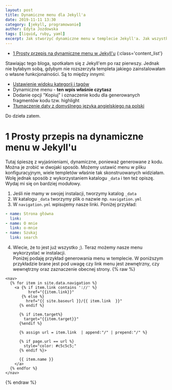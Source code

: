 ```yaml
---
layout: post
title: Dynamiczne menu dla Jekyll'a
date: 2019-11-11 13:30
category: [jekyll, programowanie]
author: Edyta Jozdowska
tags: [liquid, ruby, yaml]
excerpt: Jak stworzyć dynamiczne menu w templecie Jekyll'a. Jak wszystko w tym generatorze jest proste i przyjemne. Tym razem wykorzystamy Yaml.
---
```

<!-- TOC -->

- [1 Prosty przepis na dynamiczne menu w Jekyll'u](#1-prosty-przepis-na-dynamiczne-menu-w-jekyllu)
{:class='content_list'}
<!-- /TOC -->
Stawiając tego bloga, spotkałam się z Jekyll'em po raz pierwszy. Jednak nie byłabym sobą, gdybym nie rozszerzyła templeta jakiego zainstalowałam o własne funkcjonalności. Są to między innymi:
* [Ustawienie widoku kategorii i tagów](../kategorie-i-tagi-w-jekyll/)
* Dynamiczne menu - **ten wpis właśnie czytasz**
* Dodanie opcji "Kopiuj" i oznaczenie kodu dla generowanych fragmentów kodu tzw. highlight
* [Tłumaczenie daty z domyślnego języka angielskiego na polski](../i18ln-w-Jekyll-dla-daty) 

Do dzieła zatem.

# 1 Prosty przepis na dynamiczne menu w Jekyll'u
Tutaj śpieszę z wyjaśnieniami, dynamiczne, ponieważ generowane z kodu. Można je zrobić w dwojaki sposób. Możemy ustawić menu w pliku konfiguracyjnym, wiele templetów właśnie tak skonstruowanych widziałam. Wolę jednak sposób z wykorzystaniem katalogu ```_data``` i ten też opiszę. Wydaj mi się on bardziej modułowy.

1. Jeśli nie mamy w swojej instalacji, tworzymy katalog ```_data```
2. W katalogu ```_data``` tworzymy plik o nazwie np. ```navigation.yml```
3. W ```navigation.yml``` wpisujemy nasze linki. Poniżej przykład:
```yml
- name: Strona główna
  link:
- name: O mnie
  link: o-mnie
- name: Szukaj
  link: search
  ```
4. Wiecie, że to jest już wszystko ;). Teraz możemy nasze menu wykorzystać w instalacji.  
Poniżej podaję przykład generowania menu w templecie. W poniższym przykładzie brane jest pod uwagę czy link menu jest zewnętrzny, czy wewnętrzny oraz zaznaczenie obecnej strony.
{% raw %}
``` liquid
<nav>
  {% for item in site.data.navigation %}
    <a {% if item.link contains '://' %}
          href="{{item.link}}" 
       {% else %}
         href="{{ site.baseurl }}/{{ item.link  }}" 
      {% endif %} 
      
      {% if item.target%} 
        target="{{item.target}}"
      {%endif %} 

      {% assign url = item.link  | append:"/" | prepend:"/" %}      
      
      {% if page.url == url %} 
        style="color: #c5c5c5;" 
      {% endif %}>
      
      {{ item.name }}
    </a>
  {% endfor %}
</nav>
```
{% endraw %}
